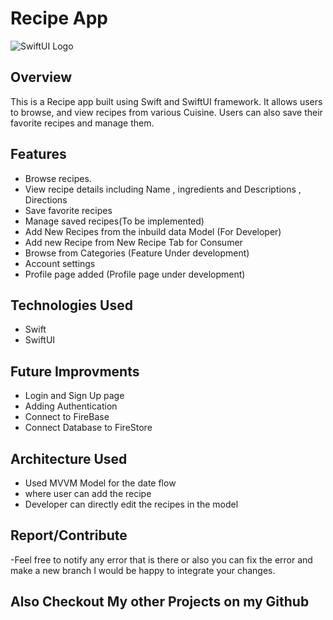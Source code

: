 # Recipe App 

![SwiftUI Logo](https://swift.org/assets/images/swiftui/swiftui-512x512.png)

## Overview

This is a Recipe app built using Swift and SwiftUI framework. It allows users to browse, and view recipes from various Cuisine. Users can also save their favorite recipes and manage them.

## Features

- Browse recipes.
- View recipe details including Name , ingredients and Descriptions , Directions
- Save favorite recipes
- Manage saved recipes(To be implemented)
- Add New Recipes from the inbuild data Model (For Developer)
- Add new Recipe from New Recipe Tab for Consumer
- Browse from Categories (Feature Under development)
- Account settings
- Profile page added (Profile page under development)

## Technologies Used
- Swift
- SwiftUI

## Future Improvments 
- Login and Sign Up page
- Adding Authentication
- Connect to FireBase
- Connect Database to FireStore

 ## Architecture Used
- Used MVVM Model for the date flow
- where user can add the recipe
- Developer can directly edit the recipes in the model 

## Report/Contribute
-Feel free to notify any error that is there or also you can fix the error and make a new branch I would be happy to integrate your changes.

## Also Checkout My other Projects on my Github
